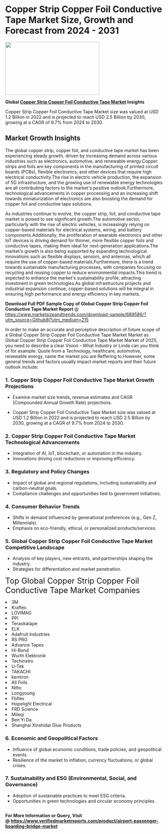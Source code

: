 <H1>Copper Strip Copper Foil Conductive Tape Market Size, Growth and Forecast from 2024 - 2031</H1><img class="aligncenter size-medium wp-image-584254" src="https://thirdeyenews.in/wp-content/uploads/2024/09/Global-Market-Research-300x168.jpeg" alt="" width="300" height="168" /><p><strong>Global&nbsp;<a href="https://www.marketsizeandtrends.com/download-sample/689586/?utm_source=Github8j?utm_medium=215">Copper Strip Copper Foil Conductive Tape Market</a> Insights</strong></p><p>Copper Strip Copper Foil Conductive Tape Market size was valued at USD 1.2 Billion in 2022 and is projected to reach USD 2.5 Billion by 2030, growing at a CAGR of 9.7% from 2024 to 2030.</p><p><h2>Market Growth Insights</h2> <p>The global copper strip, copper foil, and conductive tape market has been experiencing steady growth, driven by increasing demand across various industries such as electronics, automotive, and renewable energy.Copper strips and foils are key components in the manufacturing of printed circuit boards (PCBs), flexible electronics, and other devices that require high electrical conductivity.The rise in electric vehicle production, the expansion of 5G infrastructure, and the growing use of renewable energy technologies are all contributing factors to the market's positive outlook.Furthermore, technological advancements in copper processing and an increasing shift towards miniaturization of electronics are also boosting the demand for copper foil and conductive tape solutions.</p> <p>As industries continue to evolve, the copper strip, foil, and conductive tape market is poised to see significant growth.The automotive sector, particularly with the rise of electric vehicles, is increasingly relying on copper-based materials for electrical systems, wiring, and battery components.Additionally, the proliferation of wearable electronics and other IoT devices is driving demand for thinner, more flexible copper foils and conductive tapes, making them ideal for next-generation applications.The market's growth is also being supported by expanding technological innovations such as flexible displays, sensors, and antennas, which all require the use of copper-based materials.Furthermore, there is a trend towards sustainable manufacturing processes, with companies focusing on recycling and reusing copper to reduce environmental impacts.This trend is expected to enhance the market's sustainability profile, attracting investment in green technologies.As global infrastructure projects and industrial expansion continue, copper-based solutions will be integral in ensuring high performance and energy efficiency in key markets.</p><p><span class=""><strong>Download Full PDF Sample Copy of Global Copper Strip Copper Foil Conductive Tape Market Report</strong> @ <a href="https://www.marketsizeandtrends.com/download-sample/689586/?utm_source=Github8j?utm_medium=215" target="_blank">https://www.marketsizeandtrends.com/download-sample/689586/?utm_source=Github8j?utm_medium=215</a></span></p><p>In order to make an accurate and perceptive description of future scope of a Global&nbsp;Copper Strip Copper Foil Conductive Tape Market Market as Global&nbsp;Copper Strip Copper Foil Conductive Tape Market Market of 2025, you need to describe a clear Vision &ndash; What Industry or Linda can you think of for example: Quote from a Technology, healthcare, automotive, renewable energy, name the market you are Reffering to.However, some general trends and factors usually impact market reports and their future outlook include:</p><h3>1.&nbsp;<strong>Copper Strip Copper Foil Conductive Tape Market Growth Projections</strong></h3><ul><li>Examine market size trends, revenue estimates and CAGR (Compounded Annual Growth Rate) projections.</li><li><p>Copper Strip Copper Foil Conductive Tape Market size was valued at USD 1.2 Billion in 2022 and is projected to reach USD 2.5 Billion by 2030, growing at a CAGR of 9.7% from 2024 to 2030.</p></li></ul><h3>2.&nbsp;<strong>Copper Strip Copper Foil Conductive Tape Market Technological Advancements</strong></h3><ul><li>Integration of AI, IoT, blockchain, or automation in the industry.</li><li>Innovations driving cost reductions or improving efficiency.</li></ul><h3>3.&nbsp;<strong>Regulatory and Policy Changes</strong></h3><ul><li>Impact of global and regional regulations, including sustainability and carbon-neutral goals.</li><li>Compliance challenges and opportunities tied to government initiatives.</li></ul><h3>4.&nbsp;<strong>Consumer Behavior Trends</strong></h3><ul><li>Shifts in demand influenced by generational preferences (e.g., Gen Z, Millennials).</li><li>Emphasis on eco-friendly, ethical, or personalized products/services.</li></ul><h3>5.&nbsp;<strong>Global Copper Strip Copper Foil Conductive Tape Market Competitive Landscape</strong></h3><ul><li>Analysis of key players, new entrants, and partnerships shaping the industry.</li><li>Strategies for differentiation and market penetration.</li></ul><p data-pm-slice="1 1 []"><span style="color: inherit; font-family: inherit; font-size: 25px;">Top Global Copper Strip Copper Foil Conductive Tape Market Companies</span></p><div class="" data-test-id=""><p><li>3M</li><li> Kraftex</li><li> LOVIMAG</li><li> PPI</li><li> Teraokatape</li><li> ELK</li><li> Adafruit Industries</li><li> RS PRO</li><li> Advance Tapes</li><li> Hi-Bond</li><li> Wurth Elektronik</li><li> Techinstro</li><li> U-Tek</li><li> TAKACHI</li><li> kemtron</li><li> All Foils</li><li> Nitto</li><li> Longyoung</li><li> Fbflex</li><li> Hopelight Electrical</li><li> FRD Science</li><li> Mileqi</li><li> Ben Yi Da</li><li> Shanghai Xinshidai Glue Products</li></p></div><h3>6.&nbsp;<strong>Economic and Geopolitical Factors</strong></h3><ul><li>Influence of global economic conditions, trade policies, and geopolitical events.</li><li>Resilience of the market to inflation, currency fluctuations, or global crises.</li></ul><h3>7.&nbsp;<strong>Sustainability and ESG (Environmental, Social, and Governance)</strong></h3><ul><li>Adoption of sustainable practices to meet ESG criteria.</li><li>Opportunities in green technologies and circular economy principles.</li></ul><h2><strong style="font-size: 14px;">For More Information or Query, Visit @&nbsp;</strong><a style="background-color: #ffffff; font-size: 14px;" href="https://www.marketsizeandtrends.com/report/copper-strip-copper-foil-conductive-tape-market/" target="_blank">https://www.verifiedmarketreports.com/product/airport-passenger-boarding-bridge-market</a></h2>